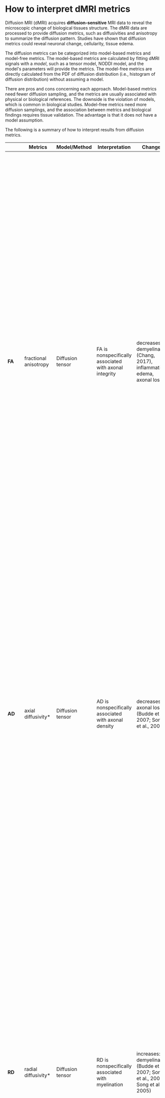 # How to interpret dMRI metrics

Diffusion MRI (dMRI) acquires **diffusion-sensitive** MRI data to reveal the microscopic change of biological tissues structure. The dMRI data are processed to provide diffusion metrics, such as diffusivities and anisotropy to summarize the diffusion pattern. Studies have shown that diffusion metrics could reveal neuronal change, cellularity, tissue edema.

The diffusion metrics can be categorized into model-based metrics and model-free metrics. The model-based metrics are calculated by fitting dMRI signals with a *model*, such as a tensor model, NODDI model, and the model's parameters will provide the metrics. The model-free metrics are directly calculated from the PDF of diffusion distribution (i.e., histogram of diffusion distribution) without assuming a model. 

There are pros and cons concerning each approach. Model-based metrics need fewer diffusion sampling, and the metrics are usually associated with physical or biological references. The downside is the violation of models, which is common in biological studies. Model-free metrics need more diffusion samplings, and the association between metrics and biological findings requires tissue validation. The advantage is that it does not have a model assumption.

The following is a summary of how to interpret results from diffusion metrics.


|  | Metrics | Model/Method |  Interpretation |  Changes |  Explanation |
|----|-----|-------|-----------------|----------|-------------|
| **FA** | fractional anisotropy |Diffusion tensor | FA is nonspecifically associated with axonal integrity |  decreases: demyelination (Chang, 2017), inflammation, edema, axonal loss | Fractional anisotropy (FA) is a measure of the degree of anisotropy, or directional dependence, of a diffusion process in a biological tissue. It is a scalar value between 0 and 1 that indicates how much the diffusion of water molecules in a tissue deviates from being isotropic, or evenly distributed, in all directions. A value of 0 indicates completely isotropic diffusion, while a value of 1 indicates completely anisotropic diffusion, where the diffusion is restricted to a single direction. FA is commonly used in medical imaging, particularly in diffusion tensor imaging (DTI), to measure the microstructural properties of tissues in the body, such as the white matter tracts in the brain or the tendons and ligaments in the musculoskeletal system. It is often used as a marker for the structural integrity of tissue and can be used to detect abnormalities or changes in tissue structure in various diseases or conditions. |
| **AD** | axial diffusivity* | Diffusion tensor | AD is nonspecifically associated with axonal density | decreases: axonal loss (Budde et al., 2007; Song et al., 2003) | Axial diffusivity is a measure of the rate at which water molecules diffuse along the primary diffusion direction in a tissue. It is one of three diffusivity measures that are commonly derived from diffusion tensor imaging (DTI). Axial diffusivity is a scalar value that is typically represented by the symbol "λ₁" and is expressed in units of square millimeters per second (mm²/s). Axial diffusivity is often used in combination with other diffusivity measures and DTI-derived metrics to study the microstructure and function of various tissues in the body, including the brain, spinal cord, and musculoskeletal system. |
| **RD** | radial diffusivity* | Diffusion tensor | RD is nonspecifically associated with myelination | increases: demyelination (Budde et al., 2007; Song et al., 2002; Song et al., 2005)| Radial diffusivity is a measure of the rate at which water molecules diffuse perpendicular to the primary diffusion direction in a tissue. It is a scalar value that is typically represented by the symbol "λ₂" and is expressed in units of square millimeters per second (mm²/s). It reflects the degree to which diffusion is unrestricted in the tissue perpendicular to the primary diffusion direction and can be used to characterize the structural properties of the tissue. For example, a high radial diffusivity may indicate a lack of structural organization or coherence in a tissue, while a low radial diffusivity may indicate a highly organized or densely packed tissue structure. Radial diffusivity is often used in combination with other diffusivity measures and DTI-derived metrics to study the microstructure and function of various tissues in the body, including the brain, spinal cord, and musculoskeletal system. |
| **MD** | mean diffusivity* | Diffusion tensor | MD is associated with edema and cell infiltration | increases: vesogenic edema, decreases: cytotoxic edema | Mean diffusivity is a scalar value that is typically represented by the symbol "λ̄" and is expressed in units of square millimeters per second (mm²/s). It is calculated as the average of the three eigenvalues of the diffusion tensor, which represents the degree of diffusional restriction in three orthogonal directions in a tissue. Mean diffusivity reflects the overall degree of diffusional freedom in the tissue and can be used to characterize the structural properties of the tissue. |
| **QA** | quantitative anisotropy | Q-space imaging | QA is associated with axonal density | decreases: axonal loss (Yeh 2019)(Shen 2015) | Quantitative anisotropy (QA) is a measure of anisotropy of a diffusion process in a biological tissue. It is less affected to edema, while FA and AD are also sensitive to edema (Yeh, 2013). | 
| **ISO** | isotropy | Q-space imaging | ISO is associated with edema | increases: edema | ISO is a measure of isotropic diffusion (Yeh. 2010). It represents background isotropic diffusion contributed from CSF or edema, including both restricted and non-restricted isotropic diffusion. |
| **RDI** | restricted diffusion imaging | Q-space imaging | RDI is associated with cell infiltration during inflammation (Yeh 2017)(Yeh 2021)| increases: cell infiltrations (inflammation or tumor infiltration) | RDI quantified the total amount of restricted diffusion regardless of the orientation (Yeh 2017)| 
| **NRDI** | none-restricted diffusion imaging | Q-space imaging | NRDI is associated with edema (Yeh 2017)| increases: edema due to inflammation | NRDI quantified the total amount of none-restricted diffusion regardless of the orientation (Yeh 2017)| 


*The diffusivity (either RD, MD, or AD) calculated in DSI Studio has a unit of 10^-3 mm^2/s.

## Change of metrics in neurological disorders

↓: decrease ↑: increase -: no change

|Condition | Example | FA | AD | RD | MD | QA | ISO | RDI | NRDI | 
|----------|---------|----|----|----|----|----|----|----|----|
| Acute axonal injury with inflammation | stroke ( < 3 month), TBI (< 3 month), MS relapse, tumor mass effect | ↓ | ↑ or - | ↑ | ↑ | - | ↑ | ↑ (at locations with cell infiltrations) | ↑ (at edema location) |
| Axonal loss without inflammation | ALS, Huntingtons Diseases, TBI (> 6 month), stroke ( > 6 month) | ↓ | ↓ | ↑ | - | ↓ | - | - | - |



## References
1. Budde MD, Xie M, Cross AH, Song SK. Axial diffusivity is the primary correlate of axonal injury in the experimental autoimmune encephalomyelitis spinal cord: a quantitative pixelwise analysis. J Neurosci. 2009;29(9):2805-13.
2. Budde MD, Kim JH, Liang HF, Schmidt RE, Russell JH, Cross AH, et al. Toward accurate diagnosis of white matter pathology using diffusion tensor imaging. Magn Reson Med. 2007;57(4):688-95.
3. Sun SW, Liang HF, Trinkaus K, Cross AH, Armstrong RC, Song SK. Noninvasive detection of cuprizone induced axonal damage and demyelination in the mouse corpus callosum. Magn Reson Med. 2006;55(2):302-8.
4. Song SK, Yoshino J, Le TQ, Lin SJ, Sun SW, Cross AH, et al. Demyelination increases radial diffusivity in corpus callosum of mouse brain. Neuroimage. 2005;26(1):132-40.
5. Song SK, Sun SW, Ju WK, Lin SJ, Cross AH, Neufeld AH. Diffusion tensor imaging detects and differentiates axon and myelin degeneration in mouse optic nerve after retinal ischemia. Neuroimage. 2003;20(3):1714-22.
6. Song SK, Sun SW, Ramsbottom MJ, Chang C, Russell J, Cross AH. Dysmyelination revealed through MRI as increased radial (but unchanged axial) diffusion of water. Neuroimage. 2002;17(3):1429-36.
7.  Kono K, Inoue Y, Nakayama K, Shakudo M, Morino M, Ohata K, et al. The role of diffusion-weighted imaging in patients with brain tumors. AJNR Am J Neuroradiol. 2001;22(6):1081-8.
8.  Gauvain KM, McKinstry RC, Mukherjee P, Perry A, Neil JJ, Kaufman BA, et al. Evaluating pediatric brain tumor cellularity with diffusion-tensor imaging. AJR Am J Roentgenol. 2001;177(2):449-54.
9. Sugahara T, Korogi Y, Kochi M, Ikushima I, Shigematu Y, Hirai T, et al. Usefulness of diffusion-weighted MRI with echo-planar technique in the evaluation of cellularity in gliomas. J Magn Reson Imaging. 1999;9(1):53-60.
10. Chang EH, Argyelan M, Aggarwal M, Chandon TS, Karlsgodt KH, Mori S, et al. The role of myelination in measures of white matter integrity: Combination of diffusion tensor imaging and two-photon microscopy of CLARITY intact brains. Neuroimage. 2017;147:253-61.
11. Yeh FC, Irimia A, Bastos DCA, Golby AJ. Tractography methods and findings in brain tumors and traumatic brain injury. Neuroimage. 2021;245:118651.
12. Yeh FC, Zaydan IM, Suski VR, Lacomis D, Richardson RM, Maroon JC, et al. Differential tractography as a track-based biomarker for neuronal injury. Neuroimage. 2019;202:116131.
13. Garic D, Yeh FC, Graziano P, Dick AS. In vivo restricted diffusion imaging (RDI) is sensitive to differences in axonal density in typical children and adults. Brain Struct Funct. 2021;226(8):2689-705.
14. Yeh FC, Liu L, Hitchens TK, Wu YL. Mapping immune cell infiltration using restricted diffusion MRI. Magn Reson Med. 2017;77(2):603-12.
15. Shen CY, Tyan YS, Kuo LW, Wu CW, Weng JC. Quantitative Evaluation of Rabbit Brain Injury after Cerebral Hemisphere Radiation Exposure Using Generalized q-Sampling Imaging. PLoS One. 2015;10(7):e0133001.


# Difference between model-based and model-free

Here we focus on the differences between DTI and GQI, although other model-based and model-free methods exist.

<img src="https://user-images.githubusercontent.com/275569/156826203-e8c4ece1-1b45-4193-8257-aa8e64dfe57c.png" width="400">

<img src="https://user-images.githubusercontent.com/275569/156826048-40933f38-339d-442e-ab5d-2fa5d4fbb999.png" width="400">

The DTI model does not consider restricted diffusion and thus FA, AD, MD are sensitive to a wide range of biological changes including edema, inflammation, or just a superimposing crossing fiber (see  Yeh F-C et al. PLoS ONE 8(11): e80713.2013). More advanced methods aim to provide more specific metrics. GQI separates isotropic diffusion and anisotropic diffusion, thus minimizing the partial volume of free water. The anisotropic diffusion is further quantified per each principal diffusion direction, thus minimizing the partial volume of crossing fibers. A neurosurgery study has shown that QA is robust against peritumoral edema and contributes to more reliable tractography (Zhang, et al. Neurosurgery, 73(6), 1044-1053. 2013). A phantom study has shown that QA is more robust to the free water effect and partial volume of crossing fibers. (Yeh, PloS one 8.11, 2013). 

